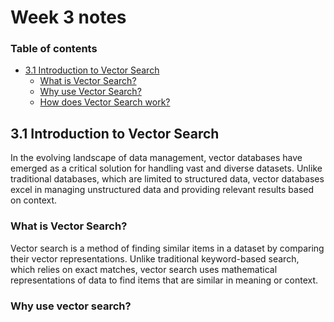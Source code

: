 # Week 3 notes

### Table of contents

- [3.1 Introduction to Vector Search](#31-introduction-to-vector-search)
  - [What is Vector Search?]()
  - [Why use Vector Search?]()
  - [How does Vector Search work?]()

## 3.1 Introduction to Vector Search

In the evolving landscape of data management, vector databases have emerged as a critical solution for handling vast and diverse datasets. Unlike traditional databases, which are limited to structured data, vector databases excel in managing unstructured data and providing relevant results based on context.

### What is Vector Search?

Vector search is a method of finding similar items in a dataset by comparing their vector representations. Unlike traditional keyword-based search, which relies on exact matches, vector search uses mathematical representations of data to find items that are similar in meaning or context.

### Why use vector search?
